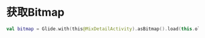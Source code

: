 # 获取Bitmap

```kotlin
val bitmap = Glide.with(this@MixDetailActivity).asBitmap().load(this.old_cover).submit().get()
```

